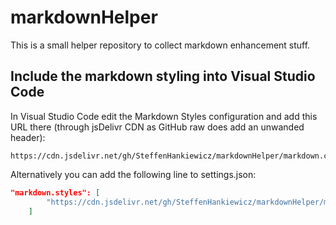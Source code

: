 # markdownHelper
This is a small helper repository to collect markdown enhancement stuff.


## Include the markdown styling into Visual Studio Code
In Visual Studio Code edit the Markdown Styles configuration and add this URL there (through jsDelivr CDN as GitHub raw does add an unwanded header): 

```
https://cdn.jsdelivr.net/gh/SteffenHankiewicz/markdownHelper/markdown.css
```

Alternatively you can add the following line to settings.json:

```json
"markdown.styles": [
        "https://cdn.jsdelivr.net/gh/SteffenHankiewicz/markdownHelper/markdown.csss"
    ]
```
